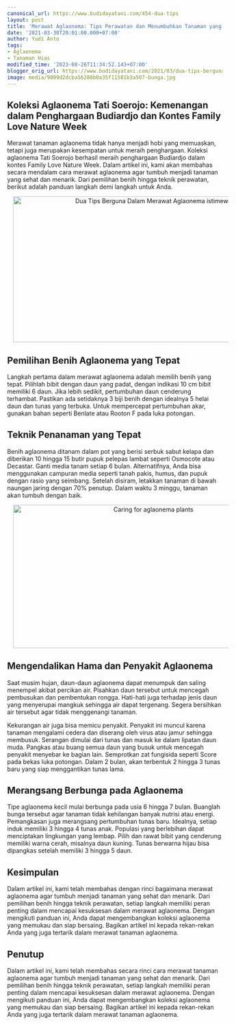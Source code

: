 ```yaml
---
canonical_url: https://www.budidayatani.com/454-dua-tips
layout: post
title: 'Merawat Aglaonema: Tips Perawatan dan Menumbuhkan Tanaman yang Sehat'
date: '2021-03-30T20:01:00.000+07:00'
author: Yudi Anto
tags:
- Aglaonema
- Tanaman Hias
modified_time: '2023-08-26T11:34:52.143+07:00'
blogger_orig_url: https://www.budidayatani.com/2021/03/dua-tips-berguna-dalam-merawat.html
image: media/9009d2dcba56288b0a35f11581b3a507-bunga.jpg
---
```

<h2>Koleksi Aglaonema Tati Soerojo: Kemenangan dalam Penghargaan Budiardjo dan Kontes Family Love Nature Week</h2><p>Merawat tanaman aglaonema tidak hanya menjadi hobi yang memuaskan, tetapi juga merupakan kesempatan untuk meraih penghargaan. Koleksi aglaonema Tati Soerojo berhasil meraih penghargaan Budiardjo dalam kontes Family Love Nature Week. Dalam artikel ini, kami akan membahas secara mendalam cara merawat aglaonema agar tumbuh menjadi tanaman yang sehat dan menarik. Dari pemilihan benih hingga teknik perawatan, berikut adalah panduan langkah demi langkah untuk Anda.</p><div class="separator" style="clear: both; text-align: center;"><a href="https://blogger.googleusercontent.com/img/b/R29vZ2xl/AVvXsEh7BQ-P9Y09InWG-a_wsj9QhyB6HfC-5ueYTt7U3mA9phhG0hs1YPfm71t88i8-SaBHl4R3fap4z4C0wKyH52izqkS2yMdiuKGa4CspQAaE6nksNw6zCk0NBsaSpjxBvM-dLcykxE1F39zmlzJfUP_9vVX2tEI0WQOgm5FlXcryI-7SFzofaayNagt_1vYv/s2265/bunga.jpg" imageanchor="1" style="margin-left: 1em; margin-right: 1em;"><img alt="Dua Tips Berguna Dalam Merawat Aglaonema istimewa" border="0" data-original-height="1200" data-original-width="2265" height="340" src="https://blogger.googleusercontent.com/img/b/R29vZ2xl/AVvXsEh7BQ-P9Y09InWG-a_wsj9QhyB6HfC-5ueYTt7U3mA9phhG0hs1YPfm71t88i8-SaBHl4R3fap4z4C0wKyH52izqkS2yMdiuKGa4CspQAaE6nksNw6zCk0NBsaSpjxBvM-dLcykxE1F39zmlzJfUP_9vVX2tEI0WQOgm5FlXcryI-7SFzofaayNagt_1vYv/w640-h340/bunga.jpg" width="640" /></a></div><h2>Pemilihan Benih Aglaonema yang Tepat</h2><p>Langkah pertama dalam merawat aglaonema adalah memilih benih yang tepat. Pilihlah bibit dengan daun yang padat, dengan indikasi 10 cm bibit memiliki 6 daun. Jika lebih sedikit, pertumbuhan daun cenderung terhambat. Pastikan ada setidaknya 3 biji benih dengan idealnya 5 helai daun dan tunas yang terbuka. Untuk mempercepat pertumbuhan akar, gunakan bahan seperti Benlate atau Rooton F pada luka potongan.</p><h2>Teknik Penanaman yang Tepat</h2><p>Benih aglaonema ditanam dalam pot yang berisi serbuk sabut kelapa dan diberikan 10 hingga 15 butir pupuk pelepas lambat seperti Osmocote atau Decastar. Ganti media tanam setiap 6 bulan. Alternatifnya, Anda bisa menggunakan campuran media seperti tanah pakis, humus, dan pupuk dengan rasio yang seimbang. Setelah disiram, letakkan tanaman di bawah naungan jaring dengan 70% penutup. Dalam waktu 3 minggu, tanaman akan tumbuh dengan baik.</p><div class="separator" style="clear: both; text-align: center;"><a href="https://blogger.googleusercontent.com/img/b/R29vZ2xl/AVvXsEhX8pLMuBV5-RWQzJ7PQNP8laiUd2TmCQ8tCP8pX7QK5RjpdXLG7pj86HXIaKK3AP5Sy9ktc6YsW7tqbf5JZX4odUiyjBk3l6wxTDYwLXFpMguB4s9GGEUsvK3bBtyB_ycQPfPW65SthiTJhfLTvaQ70AQzrmYstpT5klGgaOKt7jEQqLKYogUFd5BegdIM/s2298/bunga1.jpg" imageanchor="1" style="margin-left: 1em; margin-right: 1em;"><img alt="Caring for aglaonema plants" border="0" data-original-height="1200" data-original-width="2298" height="334" src="https://blogger.googleusercontent.com/img/b/R29vZ2xl/AVvXsEhX8pLMuBV5-RWQzJ7PQNP8laiUd2TmCQ8tCP8pX7QK5RjpdXLG7pj86HXIaKK3AP5Sy9ktc6YsW7tqbf5JZX4odUiyjBk3l6wxTDYwLXFpMguB4s9GGEUsvK3bBtyB_ycQPfPW65SthiTJhfLTvaQ70AQzrmYstpT5klGgaOKt7jEQqLKYogUFd5BegdIM/w640-h334/bunga1.jpg" width="640" /></a></div><h2>Mengendalikan Hama dan Penyakit Aglaonema</h2><p>Saat musim hujan, daun-daun aglaonema dapat menumpuk dan saling menempel akibat percikan air. Pisahkan daun tersebut untuk mencegah pembusukan dan pembentukan rongga. Hati-hati juga terhadap jenis daun yang menyerupai mangkuk sehingga air dapat tergenang. Segera bersihkan air tersebut agar tidak menggenangi tanaman.</p><p>Kekurangan air juga bisa memicu penyakit. Penyakit ini muncul karena tanaman mengalami cedera dan diserang oleh virus atau jamur sehingga membusuk. Serangan dimulai dari tunas dan masuk ke dalam lipatan daun muda. Pangkas atau buang semua daun yang busuk untuk mencegah penyakit menyebar ke bagian lain. Semprotkan zat fungisida seperti Score pada bekas luka potongan. Dalam 2 bulan, akan terbentuk 2 hingga 3 tunas baru yang siap menggantikan tunas lama.</p><h2>Merangsang Berbunga pada Aglaonema</h2><p>Tipe aglaonema kecil mulai berbunga pada usia 6 hingga 7 bulan. Buanglah bunga tersebut agar tanaman tidak kehilangan banyak nutrisi atau energi. Pemangkasan juga merangsang pertumbuhan tunas baru. Idealnya, setiap induk memiliki 3 hingga 4 tunas anak. Populasi yang berlebihan dapat menciptakan lingkungan yang lembap. Pilih dan rawat bibit yang cenderung memiliki warna cerah, misalnya daun kuning. Tunas berwarna hijau bisa dipangkas setelah memiliki 3 hingga 5 daun.</p><h2>Kesimpulan</h2><p>Dalam artikel ini, kami telah membahas dengan rinci bagaimana merawat aglaonema agar tumbuh menjadi tanaman yang sehat dan menarik. Dari pemilihan benih hingga teknik perawatan, setiap langkah memiliki peran penting dalam mencapai kesuksesan dalam merawat aglaonema. Dengan mengikuti panduan ini, Anda dapat mengembangkan koleksi aglaonema yang memukau dan siap bersaing. Bagikan artikel ini kepada rekan-rekan Anda yang juga tertarik dalam merawat tanaman aglaonema.</p><h2>Penutup</h2><p>Dalam artikel ini, kami telah membahas secara rinci cara merawat tanaman aglaonema agar tumbuh menjadi tanaman yang sehat dan menarik. Dari pemilihan benih hingga teknik perawatan, setiap langkah memiliki peran penting dalam mencapai kesuksesan dalam merawat aglaonema. Dengan mengikuti panduan ini, Anda dapat mengembangkan koleksi aglaonema yang memukau dan siap bersaing. Bagikan artikel ini kepada rekan-rekan Anda yang juga tertarik dalam merawat tanaman aglaonema.</p>